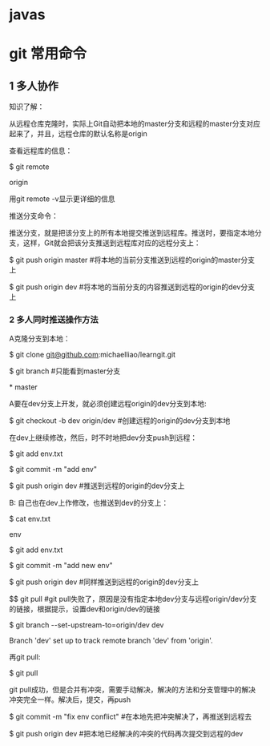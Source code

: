 # javas

# git 常用命令



## 1 多人协作



知识了解：

从远程仓库克隆时，实际上Git自动把本地的master分支和远程的master分支对应起来了，并且，远程仓库的默认名称是origin

查看远程库的信息：

 $ git remote

origin

用git remote -v显示更详细的信息



推送分支命令：

推送分支，就是把该分支上的所有本地提交推送到远程库。推送时，要指定本地分支，这样，Git就会把该分支推送到远程库对应的远程分支上：

$ git push origin master   #将本地的当前分支推送到远程的origin的master分支上

$ git push origin dev   #将本地的当前分支的内容推送到远程的origin的dev分支上





### 2 多人同时推送操作方法



A克隆分支到本地：

 $ git clone git@github.com:michaelliao/learngit.git  

$ git branch   #只能看到master分支

\* master



A要在dev分支上开发，就必须创建远程origin的dev分支到本地:

$ git checkout -b dev origin/dev    #创建远程的origin的dev分支到本地



在dev上继续修改，然后，时不时地把dev分支push到远程：

$ git add env.txt

$ git commit -m "add env"

$ git push origin dev   #推送到远程的origin的dev分支上



B: 自己也在dev上作修改，也推送到dev的分支上：

$ cat env.txt

env

$ git add env.txt

$ git commit -m "add new env"



$ git push origin dev  #同样推送到远程的origin的dev分支上



$$ git pull   #git pull失败了，原因是没有指定本地dev分支与远程origin/dev分支的链接，根据提示，设置dev和origin/dev的链接



$ git branch --set-upstream-to=origin/dev dev

Branch 'dev' set up to track remote branch 'dev' from 'origin'.



再git pull:

$ git pull  



git pull成功，但是合并有冲突，需要手动解决，解决的方法和分支管理中的解决冲突完全一样。解决后，提交，再push



$ git commit -m "fix env conflict"  #在本地先把冲突解决了，再推送到远程去

$ git push origin dev  #把本地已经解决的冲突的代码再次提交到远程的dev

